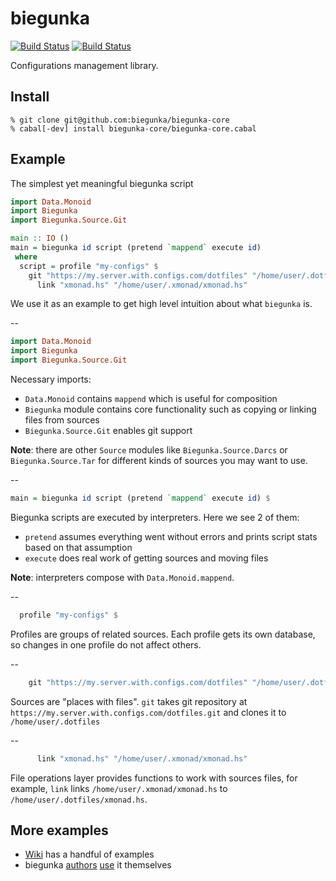 # biegunka
[![Build Status](https://drone.io/github.com/biegunka/biegunka-core/status.png)](https://drone.io/github.com/biegunka/biegunka-core/latest)
[![Build Status](https://secure.travis-ci.org/biegunka/biegunka-core.png?branch=master)](http://travis-ci.org/biegunka/biegunka-core)

Configurations management library.

## Install
```
% git clone git@github.com:biegunka/biegunka-core
% cabal[-dev] install biegunka-core/biegunka-core.cabal
```

## Example
The simplest yet meaningful biegunka script

```haskell
import Data.Monoid
import Biegunka
import Biegunka.Source.Git

main :: IO ()
main = biegunka id script (pretend `mappend` execute id)
 where
  script = profile "my-configs" $
    git "https://my.server.with.configs.com/dotfiles" "/home/user/.dotfiles" $
	  link "xmonad.hs" "/home/user/.xmonad/xmonad.hs"
```
We use it as an example to get high level intuition about what `biegunka` is.

--

```haskell
import Data.Monoid
import Biegunka
import Biegunka.Source.Git
```

Necessary imports:
  * `Data.Monoid` contains `mappend` which is useful for composition
  * `Biegunka` module contains core functionality such as copying or linking files from sources
  * `Biegunka.Source.Git` enables git support

**Note**: there are other `Source` modules like `Biegunka.Source.Darcs` or `Biegunka.Source.Tar` for different kinds of sources you may want to use.

--

```haskell
main = biegunka id script (pretend `mappend` execute id) $
```
Biegunka scripts are executed by interpreters. Here we see 2 of them:
 * `pretend` assumes everything went without errors and prints script stats based on that assumption
 * `execute` does real work of getting sources and moving files

**Note**: interpreters compose with `Data.Monoid.mappend`.

--

```haskell
  profile "my-configs" $
```

Profiles are groups of related sources. Each profile gets its own database, so changes in one profile do not affect others.

--

```haskell
    git "https://my.server.with.configs.com/dotfiles" "/home/user/.dotfiles" $
```

Sources are "places with files". `git` takes git repository at `https://my.server.with.configs.com/dotfiles.git` and clones it to `/home/user/.dotfiles`

--

```haskell
      link "xmonad.hs" "/home/user/.xmonad/xmonad.hs"
```
File operations layer provides functions to work with sources files, for example, `link` links `/home/user/.xmonad/xmonad.hs` to `/home/user/.dotfiles/xmonad.hs`.

## More examples

  * [Wiki][1] has a handful of examples
  * biegunka [authors][2] [use][3] it themselves

 [1]: https://github.com/biegunka/biegunka-core/wiki/Examples
 [2]: https://github.com/supki/.dotfiles/blob/master/manage/Main.hs
 [3]: https://github.com/dmalikov/dotfiles/blob/master/install-biegunka.hs
